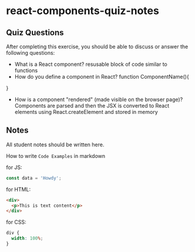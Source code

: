 # react-components-quiz-notes

## Quiz Questions

After completing this exercise, you should be able to discuss or answer the following questions:

- What is a React component?
  resusable block of code similar to functions
- How do you define a component in React?
  function ComponentName(){

}

- How is a component "rendered" (made visible on the browser page)?
  Components are parsed and then the JSX is converted to React elements using React.createElement and stored in memory

## Notes

All student notes should be written here.

How to write `Code Examples` in markdown

for JS:

```javascript
const data = 'Howdy';
```

for HTML:

```html
<div>
  <p>This is text content</p>
</div>
```

for CSS:

```css
div {
  width: 100%;
}
```
